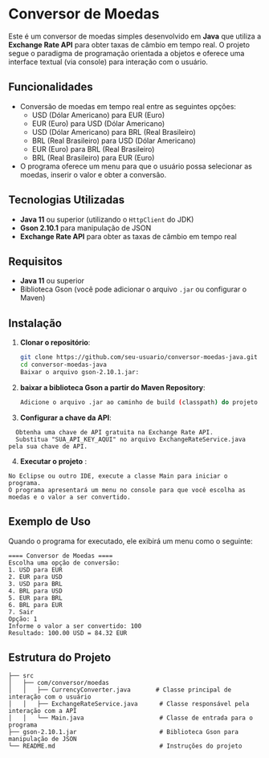 # Conversor de Moedas

Este é um conversor de moedas simples desenvolvido em **Java** que utiliza a **Exchange Rate API** para obter taxas de câmbio em tempo real. O projeto segue o paradigma de programação orientada a objetos e oferece uma interface textual (via console) para interação com o usuário.

## Funcionalidades

- Conversão de moedas em tempo real entre as seguintes opções:
  - USD (Dólar Americano) para EUR (Euro)
  - EUR (Euro) para USD (Dólar Americano)
  - USD (Dólar Americano) para BRL (Real Brasileiro)
  - BRL (Real Brasileiro) para USD (Dólar Americano)
  - EUR (Euro) para BRL (Real Brasileiro)
  - BRL (Real Brasileiro) para EUR (Euro)
- O programa oferece um menu para que o usuário possa selecionar as moedas, inserir o valor e obter a conversão.

## Tecnologias Utilizadas

- **Java 11** ou superior (utilizando o `HttpClient` do JDK)
- **Gson 2.10.1** para manipulação de JSON
- **Exchange Rate API** para obter as taxas de câmbio em tempo real

## Requisitos

- **Java 11** ou superior
- Biblioteca Gson (você pode adicionar o arquivo `.jar` ou configurar o Maven)

## Instalação

1. **Clonar o repositório**:

   ```bash
   git clone https://github.com/seu-usuario/conversor-moedas-java.git
   cd conversor-moedas-java
   Baixar o arquivo gson-2.10.1.jar:

2. **baixar a biblioteca Gson a partir do Maven Repository**:

   ```bash
   Adicione o arquivo .jar ao caminho de build (classpath) do projeto no Eclipse ou outro IDE de sua escolha.

3. **Configurar a chave da API**:
```
  Obtenha uma chave de API gratuita na Exchange Rate API.
  Substitua "SUA_API_KEY_AQUI" no arquivo ExchangeRateService.java pela sua chave de API.
```

4. **Executar o projeto** :
```
No Eclipse ou outro IDE, execute a classe Main para iniciar o programa.
O programa apresentará um menu no console para que você escolha as moedas e o valor a ser convertido.

```
## Exemplo de Uso
Quando o programa for executado, ele exibirá um menu como o seguinte:
```
==== Conversor de Moedas ====
Escolha uma opção de conversão:
1. USD para EUR
2. EUR para USD
3. USD para BRL
4. BRL para USD
5. EUR para BRL
6. BRL para EUR
7. Sair
Opção: 1
Informe o valor a ser convertido: 100
Resultado: 100.00 USD = 84.32 EUR
```
## Estrutura do Projeto
```
├── src
│   ├── com/conversor/moedas
│   │   ├── CurrencyConverter.java       # Classe principal de interação com o usuário
│   │   ├── ExchangeRateService.java      # Classe responsável pela interação com a API
│   │   └── Main.java                     # Classe de entrada para o programa
├── gson-2.10.1.jar                       # Biblioteca Gson para manipulação de JSON
└── README.md                             # Instruções do projeto


